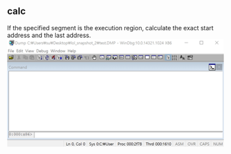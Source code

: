 calc
-------
If the specified segment is the execution region, calculate the exact start address and the last address.
![](./img/calc.gif)
